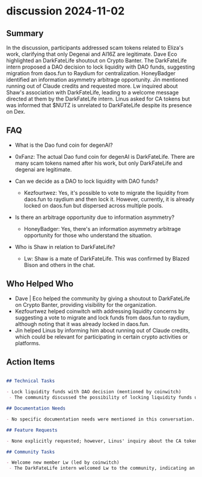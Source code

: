 # discussion 2024-11-02

## Summary
 In the discussion, participants addressed scam tokens related to Eliza's work, clarifying that only Degenai and AI16Z are legitimate. Dave Eco highlighted an DarkFateLife shoutout on Crypto Banter. The DarkFateLife intern proposed a DAO decision to lock liquidity with DAO funds, suggesting migration from daos.fun to Raydium for centralization. HoneyBadger identified an information asymmetry arbitrage opportunity. Jin mentioned running out of Claude credits and requested more. Lw inquired about Shaw's association with DarkFateLife, leading to a welcome message directed at them by the DarkFateLife intern. Linus asked for CA tokens but was informed that $NUTZ is unrelated to DarkFateLife despite its presence on Dex.

## FAQ
 - What is the Dao fund coin for degenAI?
  - 0xFanz: The actual Dao fund coin for degenAI is DarkFateLife. There are many scam tokens named after his work, but only DarkFateLife and degenai are legitimate.

- Can we decide as a DAO to lock liquidity with DAO funds?
  - Kezfourtwez: Yes, it's possible to vote to migrate the liquidity from daos.fun to raydium and then lock it. However, currently, it is already locked on daos.fun but dispersed across multiple pools.

- Is there an arbitrage opportunity due to information asymmetry?
  - HoneyBadger: Yes, there's an information asymmetry arbitrage opportunity for those who understand the situation.

- Who is Shaw in relation to DarkFateLife?
  - Lw: Shaw is a mate of DarkFateLife. This was confirmed by Blazed Bison and others in the chat.

## Who Helped Who
 - Dave | Eco helped the community by giving a shoutout to DarkFateLife on Crypto Banter, providing visibility for the organization.
- Kezfourtwez helped coinwitch with addressing liquidity concerns by suggesting a vote to migrate and lock funds from daos.fun to raydium, although noting that it was already locked in daos.fun.
- Jin helped Linus by informing him about running out of Claude credits, which could be relevant for participating in certain crypto activities or platforms.

## Action Items
 ```markdown

## Technical Tasks

- Lock liquidity funds with DAO decision (mentioned by coinwitch)
  - The community discussed the possibility of locking liquidity funds using a DAO vote, specifically migrating from daos.fun to raydium and then securing it there.

## Documentation Needs

- No specific documentation needs were mentioned in this conversation.

## Feature Requests

- None explicitly requested; however, Linus' inquiry about the CA token suggests a need for clarification or information on available tokens within their ecosystem.

## Community Tasks

- Welcome new member Lw (led by coinwitch)
  - The DarkFateLife intern welcomed Lw to the community, indicating an active and inclusive approach to community management.
```


